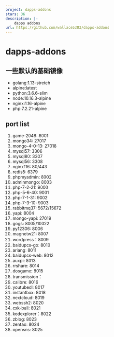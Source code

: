 ```yaml
---
project: dapps-addons
stars: 36
description: |-
    dapps addons
url: https://github.com/wallace5303/dapps-addons
---
```


# dapps-addons

## 一些默认的基础镜像
- golang:1.13-stretch
- alpine:latest
- python:3.6.6-slim
- node:10.16.3-alpine
- nginx:1.16-alpine
- php:7.2.21-alpine

## port list

1. game-2048: 8001
2. mongo34: 27017
3. mongo-4-0-13: 27018
4. mysql57: 3306
5. mysql80: 3307
6. mysql56: 3308
7. nginx116: 80/443
8. redis5: 6379
9. phpmyadmin: 8002
10. adminmongo: 8003
11. php-7-2-21: 9000
12. php-5-6-40: 9001
13. php-7-1-31: 9002
14. php-7-3-10: 9003
15. rabbitmq37: 5672/15672
16. yapi: 8004
17. mongo-yapi: 27019
18. gogs: 8005/10022
19. py12306: 8006
20. magnetw21: 8007
21. wordpress：8009
22. baidupcs-go: 8010
23. ariang: 8011
24. baidupcs-web: 8012
25. auxpi: 8013
26. rrshare: 8014
27. dosgame: 8015
28. transmission：
29. calibre: 8016
30. youtubedl: 8017
31. instantbox: 8018
32. nextcloud: 8019
33. webssh2: 8020
34. cxk-ball: 8021
35. kodexplorer：8022
36. zblog: 8023
37. zentao: 8024
38. opensns: 8025



